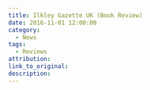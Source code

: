 ```yaml
---
title: Ilkley Gazette UK (Book Review)
date: 2016-11-01 12:00:00
category:
  - News
tags:
  - Reviews
attribution:
link_to_original:
description:
---
```


